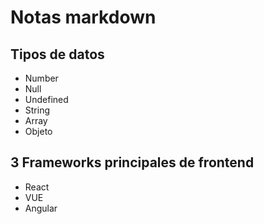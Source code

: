 # Notas markdown

## Tipos de datos
- Number
- Null 
- Undefined
- String 
- Array
- Objeto

## 3 Frameworks principales de frontend

- React
- VUE 
- Angular

